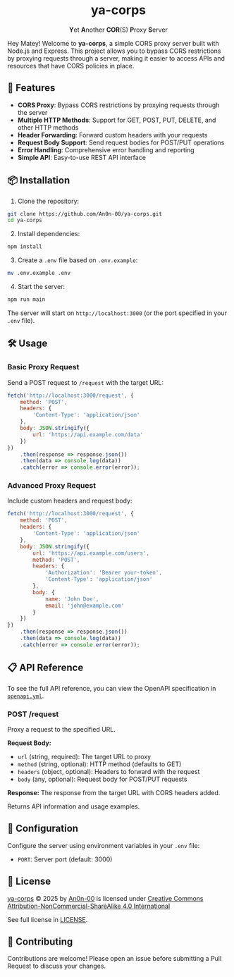 <div align="center">

# ya-corps

**Y**et **A**nother **COR**(S) **P**roxy **S**erver

</div>

Hey Matey! Welcome to **ya-corps**, a simple CORS proxy server built with Node.js and Express. This project allows you to bypass CORS restrictions by proxying requests through a server, making it easier to access APIs and resources that have CORS policies in place.

## 🚀 Features

- **CORS Proxy**: Bypass CORS restrictions by proxying requests through the server
- **Multiple HTTP Methods**: Support for GET, POST, PUT, DELETE, and other HTTP methods
- **Header Forwarding**: Forward custom headers with your requests
- **Request Body Support**: Send request bodies for POST/PUT operations
- **Error Handling**: Comprehensive error handling and reporting
- **Simple API**: Easy-to-use REST API interface

## 📦 Installation

1. Clone the repository:
```bash
git clone https://github.com/An0n-00/ya-corps.git
cd ya-corps
```

2. Install dependencies:
```bash
npm install
```

3. Create a `.env` file based on `.env.example`:
```bash
mv .env.example .env
```

4. Start the server:
```bash
npm run main
```

The server will start on `http://localhost:3000` (or the port specified in your `.env` file).

## 🛠️ Usage

### Basic Proxy Request

Send a POST request to `/request` with the target URL:
```javascript
fetch('http://localhost:3000/request', {
    method: 'POST',
    headers: {
        'Content-Type': 'application/json'
    },
    body: JSON.stringify({
        url: 'https://api.example.com/data'
    })
})
    .then(response => response.json())
    .then(data => console.log(data))
    .catch(error => console.error(error));
```

### Advanced Proxy Request

Include custom headers and request body:
```javascript
fetch('http://localhost:3000/request', {
    method: 'POST',
    headers: {
        'Content-Type': 'application/json'
    },
    body: JSON.stringify({
        url: 'https://api.example.com/users',
        method: 'POST',
        headers: {
            'Authorization': 'Bearer your-token',
            'Content-Type': 'application/json'
        },
        body: {
            name: 'John Doe',
            email: 'john@example.com'
        }
    })
})
    .then(response => response.json())
    .then(data => console.log(data))
    .catch(error => console.error(error));
```

## 📋 API Reference

To see the full API reference, you can view the OpenAPI specification in [`openapi.yml`](./openapi.yml).

### POST /request

Proxy a request to the specified URL.

**Request Body:**
- `url` (string, required): The target URL to proxy
- `method` (string, optional): HTTP method (defaults to GET)
- `headers` (object, optional): Headers to forward with the request  
- `body` (any, optional): Request body for POST/PUT requests

**Response:**
The response from the target URL with CORS headers added.


Returns API information and usage examples.

## 🔧 Configuration

Configure the server using environment variables in your `.env` file:

- `PORT`: Server port (default: 3000)

## 📝 License

<a href="https://github.com/An0n-00/ya-corps">ya-corps</a> © 2025 by <a href="https://github.com/An0n-00">An0n-00</a> is licensed under <a href="https://creativecommons.org/licenses/by-nc-sa/4.0/">Creative Commons Attribution-NonCommercial-ShareAlike 4.0 International</a><img src="https://mirrors.creativecommons.org/presskit/icons/cc.svg" alt="" style="max-width: 1em;max-height:1em;margin-left: .2em;"><img src="https://mirrors.creativecommons.org/presskit/icons/by.svg" alt="" style="max-width: 1em;max-height:1em;margin-left: .2em;"><img src="https://mirrors.creativecommons.org/presskit/icons/nc.svg" alt="" style="max-width: 1em;max-height:1em;margin-left: .2em;"><img src="https://mirrors.creativecommons.org/presskit/icons/sa.svg" alt="" style="max-width: 1em;max-height:1em;margin-left: .2em;">

See full license in [LICENSE](./LICENSE).

## 🤝 Contributing

Contributions are welcome! Please open an issue before submitting a Pull Request to discuss your changes.
